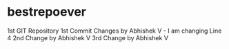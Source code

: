 # bestrepoever
1st GIT Repository
1st Commit
Changes by Abhishek V - I am changing Line 4
2nd Change by Abhishek V
3rd Change by Abhishek V